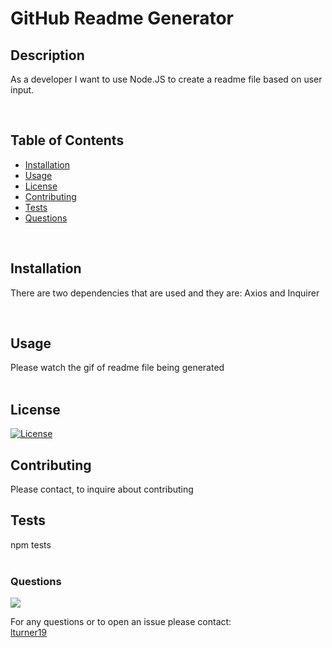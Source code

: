 
  # GitHub Readme Generator
      
  ## Description
  As a developer I want to use Node.JS to create a readme file based on user input.
    
  <br>
      
  ## Table of Contents
  
  * [Installation](#Installation) 
  * [Usage](#Usage)
  * [License](#License)
  * [Contributing](#Contributing)
  * [Tests](#Tests)
  * [Questions](#Questions)
    
  <br>
    
  ## Installation
  There are two dependencies that are used and they are: Axios and Inquirer  
    
  <br>
      
  ## Usage
  Please watch the gif of readme file being generated  
  <br>
      
  ## License
  [![License](https://img.shields.io/badge/License-BSD%203--Clause-blue.svg)](https://opensource.org/licenses/BSD-3-Clause)
    
      
  ## Contributing
  Please contact, to inquire about contributing
  <br>
      
  ## Tests
  npm tests  
  <br>
      
  ### Questions
  <img src = "https://avatars1.githubusercontent.com/u/53972257?v=4">
    
  <br>
    
  For any questions or to open an issue please contact:
  <br>
  [lturner19](https://github.com/lturner19)
    